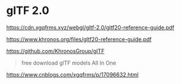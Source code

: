 # glTF 2.0

https://cdn.xgqfrms.xyz/webgl/gltf-2.0/gltf20-reference-guide.pdf

https://www.khronos.org/files/gltf20-reference-guide.pdf

https://github.com/KhronosGroup/glTF

> free download glTF models All In One

https://www.cnblogs.com/xgqfrms/p/17096632.html
